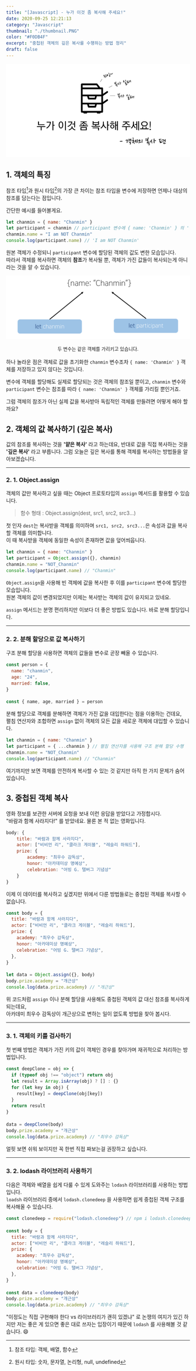 ```yaml
---
title: "[Javascript] - 누가 이것 좀 복사해 주세요!"
date: 2020-09-25 12:21:13
category: "Javascript"
thumbnail: "./thumbnail.PNG"
color: "#F0DB4F"
excerpt: "중첩된 객체의 깊은 복사를 수행하는 방법 정리"
draft: false
---
```


![thumbnail](./thumbnail.PNG)

## 1. 객체의 특징

참조 타입[^1]과 원시 타입[^2]의 가장 큰 차이는 참조 타입을 변수에 저장하면 언제나 대상의 참조를 담는다는 점입니다.

간단한 예시를 들어볼게요.

```js
let chanmin = { name: "Chanmin" }
let participant = chanmin // participant 변수에 { name: 'Chanmin' } 의 '참조' 를 할당한다.
chanmin.name = "I am NOT Chanmin"
console.log(participant.name) // 'I am NOT Chanmin'
```

원본 객체가 수정되니 `participant` 변수에 할당된 객체의 값도 변한 모습입니다.  
따라서 객체를 복사하면 객체의 **참조**가 복사될 뿐, 객체가 가진 값들이 복사되는게 아니라는 것을 알 수 있습니다.

![같은 참조](./reference.PNG)

<div style = "text-align: center; margin-bottom: 1rem; font-size: 0.8rem">두 변수는 같은 객체를 가리키고 있습니다.</div>

하나 놀라운 점은 객체로 값을 초기화한 `chanmin` 변수조차 `{ name: 'Chanmin' }` 객체를 저장하고 있지 않다는 것입니다.

변수에 객체를 할당해도 실제로 할당되는 것은 객체의 참조일 뿐이고, `chanmin` 변수와 `participant` 변수는 참조를 따라 `{ name: 'Chanmin' }` 객체를 가리킬 뿐인거죠.

그럼 객체의 참조가 아닌 실제 값을 복사받아 독립적인 객체를 만들려면 어떻게 해야 할까요?

## 2. 객체의 값 복사하기 (깊은 복사)

값의 참조를 복사하는 것을 **'얕은 복사'** 라고 하는데요, 반대로 값을 직접 복사하는 것을 **'깊은 복사'** 라고 부릅니다.
그럼 오늘은 깊은 복사를 통해 객체를 복사하는 방법들을 알아보겠습니다.

---

### 2. 1. Object.assign

객체의 값만 복사하고 싶을 때는 Object 프로토타입의 `assign` 메서드를 활용할 수 있습니다.

> 함수 형태 : Object.assign(dest, src1, src2, src3...)

첫 인자 `dest`는 복사받을 객체를 의미하며 `src1, src2, src3...`은 속성과 값을 복사할 객체를 의미합니다.  
이 때 복사받을 객체에 동일한 속성이 존재하면 값을 덮어씌웁니다.

```js
let chanmin = { name: "Chanmin" }
let participant = Object.assign({}, chanmin)
chanmin.name = "NOT_Chanmin"
console.log(participant.name) // "Chanmin"
```

`Object.assign`을 사용해 빈 객체에 값을 복사한 후 이를 `participant` 변수에 할당한 모습입니다.  
원본 객체의 값이 변경되었지만 이제는 복사받는 객체의 값이 유지되고 있네요.

`assign` 메서드는 분명 편리하지만 이보다 더 좋은 방법도 있습니다. 바로 분해 할당입니다.

---

### 2. 2. 분해 할당으로 값 복사하기

구조 분해 할당을 사용하면 객체의 값들을 변수로 곧장 빼올 수 있습니다.

```js
const person = {
  name: "chanmin",
  age: "24",
  married: false,
}

const { name, age, married } = person
```

분해 할당으로 객체를 분해하면 객체가 가진 값을 대입한다는 점을 이용하는 건데요,  
펼침 연산자와 조합하면 `assign` 없이 객체의 모든 값을 새로운 객체에 대입할 수 있습니다.

```js
let chanmin = { name: "Chanmin" }
let participant = { ...chanmin } // 펼침 연산자를 사용해 구조 분해 할당 수행
chanmin.name = "NOT_Chanmin"
console.log(participant.name) // "Chanmin"
```

여기까지만 보면 객체를 안전하게 복사할 수 있는 것 같지만 아직 한 가지 문제가 숨어 있습니다.

## 3. 중첩된 객체 복사

영화 정보를 보관한 서버에 요청을 보내 이런 응답을 받았다고 가정합시다.  
"바람과 함께 사라지다!" 를 받았네요. 물론 본 적 없는 영화입니다.

```js
body: {
    title: "바람과 함께 사라지다",
    actor: ["비비언 리", "클라크 게이블", "레슬리 하워드"],
    prize: {
        academy: "최우수 감독상",
        honor: "아카데미상 명예상",
        celebration: "어빙 G. 탤버그 기념상"
    }
}
```

이제 이 데이터를 복사하고 싶겠지만 위에서 다룬 방법들로는 중첩된 객체를 복사할 수 없습니다.

```js
const body = {
  title: "바람과 함께 사라지다",
  actor: ["비비언 리", "클라크 게이블", "레슬리 하워드"],
  prize: {
    academy: "최우수 감독상",
    honor: "아카데미상 명예상",
    celebration: "어빙 G. 탤버그 기념상",
  },
}

let data = Object.assign({}, body)
body.prize.academy = "개근상"
console.log(data.prize.academy) // "개근상"
```

위 코드처럼 `assign` 이나 분해 할당을 사용해도 중첩된 객체의 값 대신 참조를 복사하게 되는데요,  
아카데미 최우수 감독상이 개근상으로 변하는 일이 없도록 방법을 찾아 봅시다.

---

### 3. 1. 객체의 키를 검사하기

첫 번째 방법은 객체가 가진 키의 값이 객체인 경우를 찾아가며 재귀적으로 처리하는 방법입니다.

```js
const deepClone = obj => {
  if (typeof obj !== "object") return obj
  let result = Array.isArray(obj) ? [] : {}
  for (let key in obj) {
    result[key] = deepClone(obj[key])
  }
  return result
}

data = deepClone(body)
body.prize.academy = "개근상"
console.log(data.prize.academy) // "최우수 감독상"
```

얼핏 보면 쉬워 보이지만 꼭 한번 직접 짜보는걸 권장하고 싶습니다.

---

### 3. 2. lodash 라이브러리 사용하기

다음은 객체와 배열을 쉽게 다룰 수 있게 도와주는 `lodash` 라이브러리를 사용하는 방법입니다.  
`loadsh` 라이브러리 중에서 `lodash.clonedeep` 을 사용하면 쉽게 중첩된 객체 구조를 복사해올 수 있습니다.

```js
const clonedeep = require("lodash.clonedeep") // npm i lodash.clonedeep 으로 설치합니다.

const body = {
  title: "바람과 함께 사라지다",
  actor: ["비비언 리", "클라크 게이블", "레슬리 하워드"],
  prize: {
    academy: "최우수 감독상",
    honor: "아카데미상 명예상",
    celebration: "어빙 G. 탤버그 기념상",
  },
}

const data = clonedeep(body)
body.prize.academy = "개근상"
console.log(data.prize.academy) // "최우수 감독상"
```

"이정도는 직접 구현해야 한다 vs 라이브러리가 괜히 있겠냐" 로 논쟁의 여지가 있긴 하지만 저는 좋은 게 있으면 좋은 대로 쓰자는 입장이기 때문에 `lodash` 를 사용해볼 것 같습니다. 😄

[^1]: 참조 타입: 객체, 배열, 함수
[^2]: 원시 타입: 숫자, 문자열, 논리형, null, undefined
